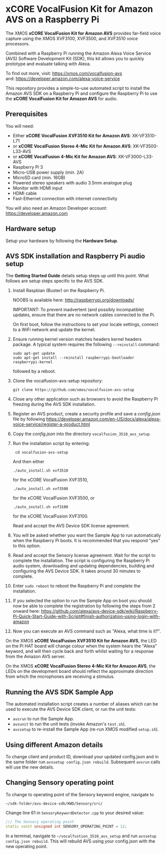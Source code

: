 # xCORE VocalFusion Kit for Amazon AVS on a Raspberry Pi

The XMOS **xCORE VocalFusion Kit for Amazon AVS** provides far-field voice capture using the XMOS XVF3100, XVF3500, and XVF3510 voice processors.

Combined with a Raspberry Pi running the Amazon Alexa Voice Service (AVS) Software Development Kit (SDK), this kit allows you to quickly prototype and evaluate talking with Alexa.

To find out more, visit: https://xmos.com/vocalfusion-avs  
and: https://developer.amazon.com/alexa-voice-service

This repository provides a simple-to-use automated script to install the Amazon AVS SDK on a Raspberry Pi and configure the Raspberry Pi to use the **xCORE VocalFusion Kit for Amazon AVS** for audio.

## Prerequisites
You will need:

- Either **xCORE VocalFusion XVF3510 Kit for Amazon AVS**: XK-VF3510-L71
- or     **xCORE VocalFusion Stereo 4-Mic Kit for Amazon AVS**: XK-VF3500-L33-AVS
- or     **xCORE VocalFusion 4-Mic Kit for Amazon AVS**: XK-VF3000-L33-AVS
- Raspberry Pi 3
- Micro-USB power supply (min. 2A)
- MicroSD card (min. 16GB)
- Powered stereo speakers with audio 3.5mm analogue plug
- Monitor with HDMI input
- HDMI cable
- Fast-Ethernet connection with internet connectivity

You will also need an Amazon Developer account: https://developer.amazon.com

## Hardware setup
Setup your hardware by following the **Hardware Setup**.

## AVS SDK installation and Raspberry Pi audio setup
The **Getting Started Guide** details setup steps up until this point. What follows are setup steps specific to the AVS SDK.

1. Install Raspbian (Buster) on the Raspberry Pi.

   NOOBS is available here: http://raspberrypi.org/downloads/
   
   IMPORTANT: To prevent inadvertent (and possibly incompatible) updates, ensure that there are no network cables connected to the Pi. 
   
   On first boot, follow the instructions to set your locale settings, connect to a WiFi network and update the kernel.

2. Ensure running kernel version matches headers kernel headers package. A typical system requires the following `--reinstall` command:

   ```
   sudo apt-get update
   sudo apt-get install --reinstall raspberrypi-bootloader raspberrypi-kernel
   ```

   followed by a reboot.

3. Clone the vocalfusion-avs-setup repository:

   ```git clone https://github.com/xmos/vocalfusion-avs-setup```

4. Close any other application such as browsers to avoid the Raspberry Pi freezing during the AVS SDK installation.

5. Register an AVS product, create a security profile and save a *config.json* file by following https://developer.amazon.com/en-US/docs/alexa/alexa-voice-service/register-a-product.html

6. Copy the *config.json* into the directory `vocalfusion_3510_avs_setup`

7. Run the installation script by entering:

   ``` cd vocalfusion-avs-setup```

   And then either

   ```./auto_install.sh xvf3510```

   for the xCORE VocalFusion XVF3510,

   ```./auto_install.sh xvf3500```

   for the xCORE VocalFusion XVF3500, or

   ```./auto_install.sh xvf3100```

   for the xCORE VocalFusion XVF3100.

   Read and accept the AVS Device SDK license agreement.

8. You will be asked whether you want the Sample App to run automatically when the Raspberry Pi boots. It is recommended that you respond "yes" to this option.

9. Read and accept the Sensory license agreement. Wait for the script to complete the installation. The script is configuring the Raspberry Pi audio system, downloading and updating dependencies, building and configuring the AVS Device SDK. It takes around 30 minutes to complete.

10. Enter `sudo reboot` to reboot the Raspberry Pi and complete the installation.

11. If you selected the option to run the Sample App on boot you should now be able to complete the registration by following the steps from 2 onward here:
https://github.com/alexa/avs-device-sdk/wiki/Raspberry-Pi-Quick-Start-Guide-with-Script#finish-authorization-using-login-with-amazon

12. Now you can execute an AVS command such as "Alexa, what time is it?".

   On the XMOS **xCORE VocalFusion XVF3510 Kit for Amazon AVS**, the LED on the Pi HAT board will change colour when the system hears the "Alexa" keyword, and will then cycle back and forth whilst waiting for a response from the Amazon AVS server.

   On the XMOS **xCORE VocalFusion Stereo 4-Mic Kit for Amazon AVS**, the LEDs on the development board should reflect the approximate direction from which the microphones are receiving a stimulus.

## Running the AVS SDK Sample App
The automated installation script creates a number of aliases which can be used to execute the AVS Device SDK client, or run the unit tests:
- `avsrun` to run the Sample App.
- `avsunit` to run the unit tests (invoke Amazon's `test.sh`).
- `avssetup` to re-install the Sample App (re-run XMOS modified `setup.sh`).

## Using different Amazon details
To change client and product ID, download your updated config.json and in the same folder run `avssetup config.json rebuild`. Subsequent `avsrun` calls will use the new details.

## Changing Sensory operating point

To change to operating point of the Sensory keyword engine, navigate to 
```
~/sdk-folder/avs-device-sdk/KWD/Sensory/src/
```
   
Change line 61 in `SensoryKeywordDetector.cpp` to your desired value:

```c++
/// The Sensory operating point
static const unsigned int SENSORY_OPERATING_POINT = 12;
```

In a terminal, navigate to `~/vocalfustion_3510_avs_setup` and run `avssetup config.json rebuild`. This will rebuild AVS using your config.json with the new operating point.
